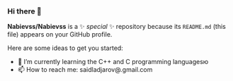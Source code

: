 ### Hi there 👋


**Nabievss/Nabievss** is a ✨ _special_ ✨ repository because its `README.md` (this file) appears on your GitHub profile.

Here are some ideas to get you started:

- 🌱 I’m currently learning the C++ and C programming languagesю
- 📫 How to reach me: saidladjarov@.gmail.com

